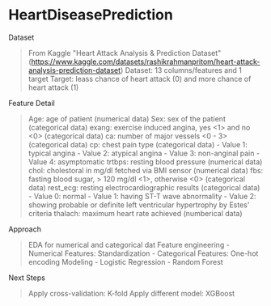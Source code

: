 # HeartDiseasePrediction

Dataset
  > From Kaggle "Heart Attack Analysis & Prediction Dataset" (https://www.kaggle.com/datasets/rashikrahmanpritom/heart-attack-analysis-prediction-dataset)
  > Dataset: 13 columns/features and 1 target
  > Target: leass chance of heart attack (0) and more chance of heart attack (1)

Feature Detail
  > Age: age of patient (numerical data)
  > Sex: sex of the patient (categorical data)
  > exang: exercise induced angina, yes <1> and no <0> (categorical data) 
  > ca: number of major vessels <0 - 3> (categorical data)
  > cp: chest pain type (categorical data)
    - Value 1: typical angina
    - Value 2: atypical angina
    - Value 3: non-anginal pain
    - Value 4: asymptomatic 
  > trtbps: resting blood pressure (numerical data)  
  > chol: cholestoral in mg/dl fetched via BMI sensor (numerical data)
  > fbs: fasting blood sugar, > 120 mg/dl <1>, otherwise <0> (categorical data)
  > rest_ecg: resting electrocardiographic results (categorical data)
    - Value 0: normal
    - Value 1: having ST-T wave abnormality
    - Value 2: showing probable or definite left ventricular hypertrophy by Estes' criteria
  > thalach: maximum heart rate achieved (numberical data)


Approach
  > EDA for numerical and categorical dat
  > Feature engineering
    - Numerical Features: Standardization
    - Categorical Features: One-hot encoding
  > Modeling
    - Logistic Regression
    - Random Forest


Next Steps
  > Apply cross-validation: K-fold
  > Apply different model: XGBoost
